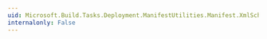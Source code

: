 ```yaml
---
uid: Microsoft.Build.Tasks.Deployment.ManifestUtilities.Manifest.XmlSchema
internalonly: False
---
```

